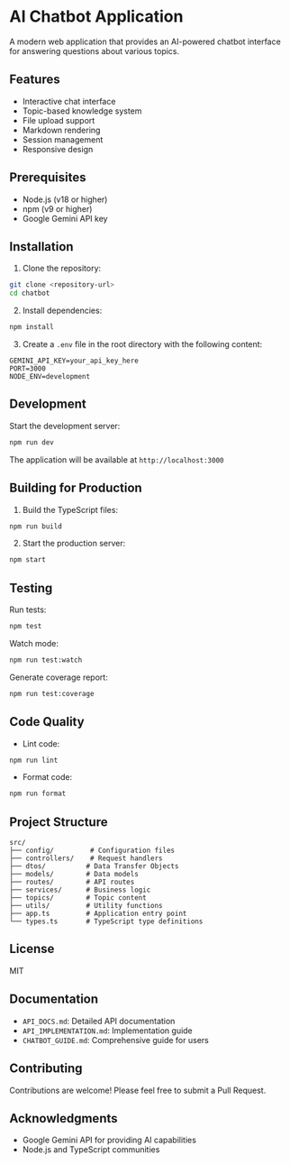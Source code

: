 # AI Chatbot Application

A modern web application that provides an AI-powered chatbot interface for answering questions about various topics.

## Features

- Interactive chat interface
- Topic-based knowledge system
- File upload support
- Markdown rendering
- Session management
- Responsive design

## Prerequisites

- Node.js (v18 or higher)
- npm (v9 or higher)
- Google Gemini API key

## Installation

1. Clone the repository:
```bash
git clone <repository-url>
cd chatbot
```

2. Install dependencies:
```bash
npm install
```

3. Create a `.env` file in the root directory with the following content:
```
GEMINI_API_KEY=your_api_key_here
PORT=3000
NODE_ENV=development
```

## Development

Start the development server:
```bash
npm run dev
```

The application will be available at `http://localhost:3000`

## Building for Production

1. Build the TypeScript files:
```bash
npm run build
```

2. Start the production server:
```bash
npm start
```

## Testing

Run tests:
```bash
npm test
```

Watch mode:
```bash
npm run test:watch
```

Generate coverage report:
```bash
npm run test:coverage
```

## Code Quality

- Lint code:
```bash
npm run lint
```

- Format code:
```bash
npm run format
```

## Project Structure

```
src/
├── config/         # Configuration files
├── controllers/    # Request handlers
├── dtos/          # Data Transfer Objects
├── models/        # Data models
├── routes/        # API routes
├── services/      # Business logic
├── topics/        # Topic content
├── utils/         # Utility functions
├── app.ts         # Application entry point
└── types.ts       # TypeScript type definitions
```

## License

MIT

## Documentation

- `API_DOCS.md`: Detailed API documentation
- `API_IMPLEMENTATION.md`: Implementation guide
- `CHATBOT_GUIDE.md`: Comprehensive guide for users

## Contributing

Contributions are welcome! Please feel free to submit a Pull Request.

## Acknowledgments

- Google Gemini API for providing AI capabilities
- Node.js and TypeScript communities 